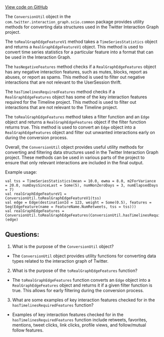 [View code on GitHub](https://github.com/misbahsy/the-algorithm/src/scala/com/twitter/interaction_graph/scio/common/ConversionUtil.scala)

The `ConversionUtil` object in the `com.twitter.interaction_graph.scio.common` package provides utility methods for converting data structures used in the Twitter Interaction Graph project. 

The `toRealGraphEdgeFeatureV1` method takes a `TimeSeriesStatistics` object and returns a `RealGraphEdgeFeatureV1` object. This method is used to convert time series statistics for a particular feature into a format that can be used in the Interaction Graph. 

The `hasNegativeFeatures` method checks if a `RealGraphEdgeFeatures` object has any negative interaction features, such as mutes, blocks, report as abuses, or report as spams. This method is used to filter out negative interactions that are not relevant to the UserSession thrift.

The `hasTimelinesRequiredFeatures` method checks if a `RealGraphEdgeFeatures` object has some of the key interaction features required for the Timeline project. This method is used to filter out interactions that are not relevant to the Timeline project.

The `toRealGraphEdgeFeatures` method takes a filter function and an `Edge` object and returns a `RealGraphEdgeFeatures` object if the filter function returns true. This method is used to convert an `Edge` object into a `RealGraphEdgeFeatures` object and filter out unwanted interactions early on during the conversion process.

Overall, the `ConversionUtil` object provides useful utility methods for converting and filtering data structures used in the Twitter Interaction Graph project. These methods can be used in various parts of the project to ensure that only relevant interactions are included in the final output. 

Example usage:

```
val tss = TimeSeriesStatistics(mean = 10.0, ewma = 8.0, m2ForVariance = 20.0, numDaysSinceLast = Some(5), numNonZeroDays = 3, numElapsedDays = 7)
val realGraphEdgeFeatureV1 = ConversionUtil.toRealGraphEdgeFeatureV1(tss)
val edge = Edge(destinationId = 123, weight = Some(0.5), features = Seq(EdgeFeature(name = FeatureName.NumRetweets, tss = tss)))
val realGraphEdgeFeatures = ConversionUtil.toRealGraphEdgeFeatures(ConversionUtil.hasTimelinesRequiredFeatures)(edge)
```
## Questions: 
 1. What is the purpose of the `ConversionUtil` object?
- The `ConversionUtil` object provides utility functions for converting data types related to the interaction graph of Twitter.

2. What is the purpose of the `toRealGraphEdgeFeatures` function?
- The `toRealGraphEdgeFeatures` function converts an `Edge` object into a `RealGraphEdgeFeatures` object and returns it if a given filter function is true. This allows for early filtering during the conversion process.

3. What are some examples of key interaction features checked for in the `hasTimelinesRequiredFeatures` function?
- Examples of key interaction features checked for in the `hasTimelinesRequiredFeatures` function include retweets, favorites, mentions, tweet clicks, link clicks, profile views, and follow/mutual follow features.